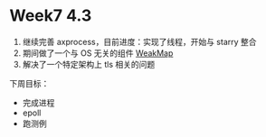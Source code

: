 # Week7 4.3

1. 继续完善 axprocess，目前进度：实现了线程，开始与 starry 整合
2. 期间做了一个与 OS 无关的组件 [WeakMap](https://github.com/Starry-OS/weak-map)
3. 解决了一个特定架构上 tls 相关的问题

下周目标：
- 完成进程
- epoll
- 跑测例
